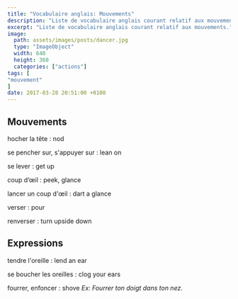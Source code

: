 ```yaml
---
title: "Vocabulaire anglais: Mouvements"
description: "Liste de vocabulaire anglais courant relatif aux mouvements."
excerpt: "Liste de vocabulaire anglais courant relatif aux mouvements."
image:
  path: assets/images/posts/dancer.jpg
  type: "ImageObject"
  width: 640
  height: 360
  categories: ["actions"]
tags: [
"mouvement"
]
date: 2017-03-28 20:51:00 +0100
---
```


## Mouvements

hocher la tête
: nod

se pencher sur, s'appuyer sur
: lean on

se lever
: get up

coup d’œil
: peek, glance

lancer un coup d'œil
: dart a glance

verser
: pour

renverser
: turn upside down


## Expressions

tendre l'oreille
: lend an ear

se boucher les oreilles
: clog your ears

fourrer, enfoncer
: shove
*Ex: Fourrer ton doigt dans ton nez.*
